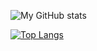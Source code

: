 ![My GitHub stats](https://github-readme-stats.vercel.app/api?username=QB4-dev&show_icons=true&theme=graywhite)

[![Top Langs](https://github-readme-stats.vercel.app/api/top-langs/?username=QB4-dev)](https://github.com/anuraghazra/github-readme-stats)
